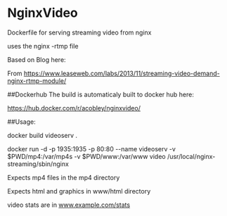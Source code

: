 # NginxVideo
Dockerfile for serving streaming video from nginx

uses the nginx -rtmp file

Based on Blog here:

From https://www.leaseweb.com/labs/2013/11/streaming-video-demand-nginx-rtmp-module/

##Dockerhub
The build is automaticaly built to docker hub here:

https://hub.docker.com/r/acobley/nginxvideo/


##Usage:

docker build videoserv .

docker run -d -p 1935:1935 -p 80:80 --name videoserv -v $PWD/mp4:/var/mp4s  -v $PWD/www:/var/www video /usr/local/nginx-streaming/sbin/nginx

Expects mp4 files in the mp4 directory

Expects html and graphics in www/html directory

video stats are in www.example.com/stats



